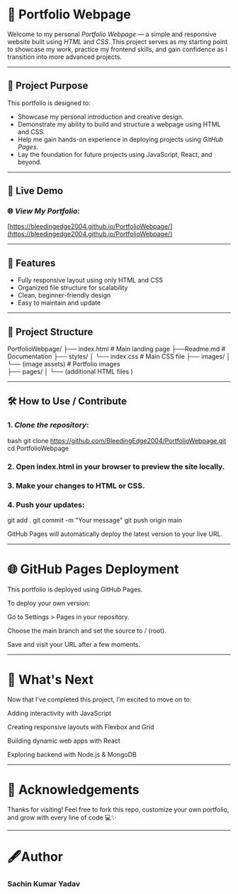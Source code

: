 # 💼 Portfolio Webpage

Welcome to my personal *Portfolio Webpage* — a simple and responsive website built using *HTML* and *CSS*. This project serves as my starting point to showcase my work, practice my frontend skills, and gain confidence as I transition into more advanced projects.

---

## 📌 Project Purpose

This portfolio is designed to:

- Showcase my personal introduction and creative design.
- Demonstrate my ability to build and structure a webpage using HTML and CSS.
- Help me gain hands-on experience in deploying projects using *GitHub Pages*.
- Lay the foundation for future projects using JavaScript, React, and beyond.

---

## 🚀 Live Demo

### 🌐 *View My Portfolio*:  
[https://bleedingedge2004.github.io/PortfolioWebpage/](https://bleedingedge2004.github.io/PortfolioWebpage/)

---

## 🧾 Features

- Fully responsive layout using only HTML and CSS
- Organized file structure for scalability
- Clean, beginner-friendly design
- Easy to maintain and update

---

## 📁 Project Structure

PortfolioWebpage/ 
├── index.html               # Main landing page 
├──Readme.md               # Documentation
├── styles/ 
│   └── index.css           # Main CSS file 
├── images/ 
│   └── (image assets)   # Portfolio images  
├── pages/ 
│   └── (additional HTML files )

---

## 🛠 How to Use / Contribute

### 1. *Clone the repository*:
   bash
   git clone https://github.com/BleedingEdge2004/PortfolioWebpage.git
   cd PortfolioWebpage

### 2. Open index.html in your browser to preview the site locally.


### 3. Make your changes to HTML or CSS.


### 4. Push your updates:

git add .
git commit -m "Your message"
git push origin main


GitHub Pages will automatically deploy the latest version to your live URL.

---

# 🌐 GitHub Pages Deployment

This portfolio is deployed using GitHub Pages.

To deploy your own version:

Go to Settings > Pages in your repository.

Choose the main branch and set the source to / (root).

Save and visit your URL after a few moments.

---

# 🔮 What's Next

Now that I’ve completed this project, I’m excited to move on to:

Adding interactivity with JavaScript

Creating responsive layouts with Flexbox and Grid

Building dynamic web apps with React

Exploring backend with Node.js & MongoDB

---

# 🙌 Acknowledgements

Thanks for visiting!
Feel free to fork this repo, customize your own portfolio, and grow with every line of code 💻✨

---

#  🖋Author
### Sachin Kumar Yadav